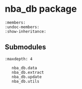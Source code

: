 # nba_db package

```{automodule} nba_db
:members:
:undoc-members:
:show-inheritance:
```

## Submodules

```{toctree}
:maxdepth: 4

   nba_db.data
   nba_db.extract
   nba_db.update
   nba_db.utils
```
